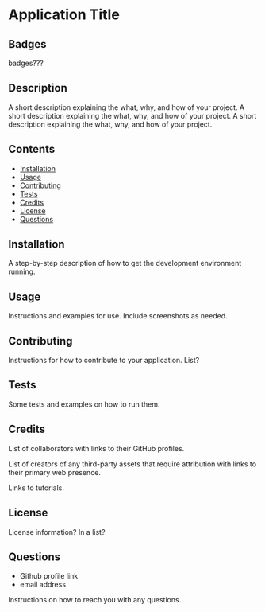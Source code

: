 # Application Title

## Badges

badges???

## Description

A short description explaining the what, why, and how of your project. A short description explaining the what, why, and how of your project. A short description explaining the what, why, and how of your project. 

## Contents

- [Installation](#installation)
- [Usage](#usage)
- [Contributing](#contributing)
- [Tests](#tests)
- [Credits](#credits)
- [License](#license)
- [Questions](#questions)

## Installation

A step-by-step description of how to get the development environment running.

## Usage

Instructions and examples for use. Include screenshots as needed.

## Contributing

Instructions for how to contribute to your application. List?

## Tests

Some tests and examples on how to run them.

## Credits

List of collaborators with links to their GitHub profiles.

List of creators of any third-party assets that require attribution with links to their primary web presence.

Links to tutorials.

## License

License information? In a list?

## Questions

- Github profile link
- email address

Instructions on how to reach you with any questions.
